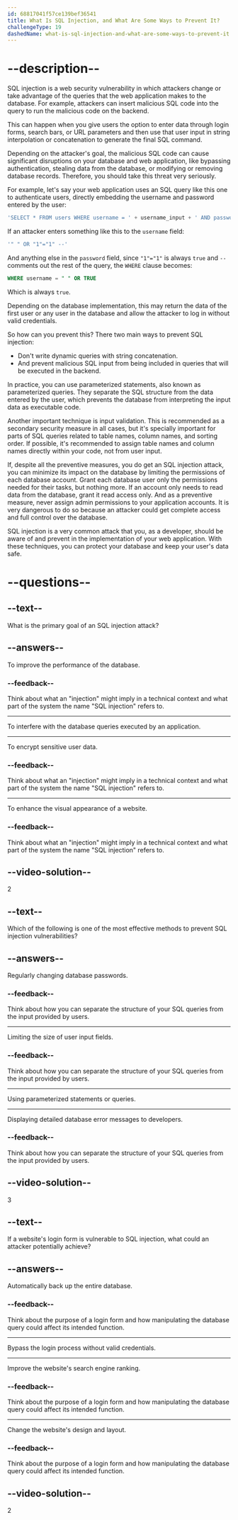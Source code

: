 ```yaml
---
id: 68817041f57ce139bef36541
title: What Is SQL Injection, and What Are Some Ways to Prevent It?
challengeType: 19
dashedName: what-is-sql-injection-and-what-are-some-ways-to-prevent-it
---
```


# --description--

SQL injection is a web security vulnerability in which attackers change or take advantage of the queries that the web application makes to the database. For example, attackers can insert malicious SQL code into the query to run the malicious code on the backend.

This can happen when you give users the option to enter data through login forms, search bars, or URL parameters and then use that user input in string interpolation or concatenation to generate the final SQL command.

Depending on the attacker's goal, the malicious SQL code can cause significant disruptions on your database and web application, like bypassing authentication, stealing data from the database, or modifying or removing database records. Therefore, you should take this threat very seriously.

For example, let's say your web application uses an SQL query like this one to authenticate users, directly embedding the username and password entered by the user:

```sql
'SELECT * FROM users WHERE username = ' + username_input + ' AND password = ' + password_input + ';'
```

If an attacker enters something like this to the `username` field:

```sql
'" " OR "1"="1" --'
```

And anything else in the `password` field, since `"1"="1"` is always `true` and `--` comments out the rest of the query, the `WHERE` clause becomes:

```sql
WHERE username = " " OR TRUE
```

Which is always `true`.

Depending on the database implementation, this may return the data of the first user or any user in the database and allow the attacker to log in without valid credentials.

So how can you prevent this? There two main ways to prevent SQL injection:

- Don't write dynamic queries with string concatenation.
- And prevent malicious SQL input from being included in queries that will be executed in the backend.

In practice, you can use parameterized statements, also known as parameterized queries. They separate the SQL structure from the data entered by the user, which prevents the database from interpreting the input data as executable code.

Another important technique is input validation. This is recommended as a secondary security measure in all cases, but it's specially important for parts of SQL queries related to table names, column names, and sorting order. If possible, it's recommended to assign table names and column names directly within your code, not from user input.

If, despite all the preventive measures, you do get an SQL injection attack, you can minimize its impact on the database by limiting the permissions of each database account. Grant each database user only the permissions needed for their tasks, but nothing more. If an account only needs to read data from the database, grant it read access only. And as a preventive measure, never assign admin permissions to your application accounts. It is very dangerous to do so because an attacker could get complete access and full control over the database.

SQL injection is a very common attack that you, as a developer, should be aware of and prevent in the implementation of your web application. With these techniques, you can protect your database and keep your user's data safe.

# --questions--

## --text--

What is the primary goal of an SQL injection attack?

## --answers--

To improve the performance of the database.

### --feedback--

Think about what an "injection" might imply in a technical context and what part of the system the name "SQL injection" refers to.

---

To interfere with the database queries executed by an application.

---

To encrypt sensitive user data.

### --feedback--

Think about what an "injection" might imply in a technical context and what part of the system the name "SQL injection" refers to.

---

To enhance the visual appearance of a website.

### --feedback--

Think about what an "injection" might imply in a technical context and what part of the system the name "SQL injection" refers to.

## --video-solution--

2

## --text--

Which of the following is one of the most effective methods to prevent SQL injection vulnerabilities?

## --answers--

Regularly changing database passwords.

### --feedback--

Think about how you can separate the structure of your SQL queries from the input provided by users.

---

Limiting the size of user input fields.

### --feedback--

Think about how you can separate the structure of your SQL queries from the input provided by users.

---

Using parameterized statements or queries.

---

Displaying detailed database error messages to developers.

### --feedback--

Think about how you can separate the structure of your SQL queries from the input provided by users.

## --video-solution--

3

## --text--

If a website's login form is vulnerable to SQL injection, what could an attacker potentially achieve?

## --answers--

Automatically back up the entire database.

### --feedback--

Think about the purpose of a login form and how manipulating the database query could affect its intended function.

---

Bypass the login process without valid credentials.

---

Improve the website's search engine ranking.

### --feedback--

Think about the purpose of a login form and how manipulating the database query could affect its intended function.

---

Change the website's design and layout.

### --feedback--

Think about the purpose of a login form and how manipulating the database query could affect its intended function.

## --video-solution--

2
